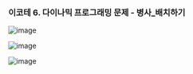 ### 이코테 6. 다이나믹 프로그래밍 문제 - 병사_배치하기

![image](https://github.com/Park-Minjoo/CODINGTEST_STUDY/assets/110288718/93b1012b-306c-476e-833e-4748d4056296)

![image](https://github.com/Park-Minjoo/CODINGTEST_STUDY/assets/110288718/de70e0b9-bc0e-48e0-94d2-a3b81b036e12)

![image](https://github.com/Park-Minjoo/CODINGTEST_STUDY/assets/110288718/e6722743-a981-4f92-897b-178942613430)


